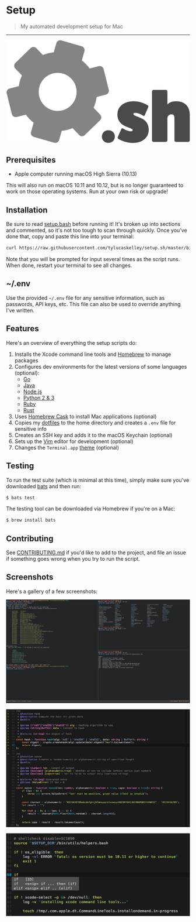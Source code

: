 # Setup

> My automated development setup for Mac

---

![logo](img/logo.png)

## Prerequisites

- Apple computer running macOS High Sierra (10.13)

This will also run on macOS 10.11 and 10.12, but is no longer guaranteed to work on those operating systems. Run at
your own risk or upgrade!

## Installation

Be sure to read [setup.bash](bin/setup.bash) before running it! It's broken up into sections and commented, so it's
not too tough to scan through quickly. Once you've done that, copy and paste this line into your terminal:

```sh
curl https://raw.githubusercontent.com/tylucaskelley/setup.sh/master/bin/setup.bash -o setup.bash && caffeinate -i bash setup.bash
```

Note that you will be prompted for input several times as the script runs. When done, restart your terminal to see
all changes.

## ~/.env

Use the provided `~/.env` file for any sensitive information, such as passwords,
API keys, etc. This file can also be used to override anything I've written.

## Features

Here's an overview of everything the setup scripts do:

1. Installs the Xcode command line tools and [Homebrew](bin/scripts/brew.bash)
   to manage packages
2. Configures dev environments for the latest versions of some languages (optional):
    - [Go](bin/scripts/go.bash)
    - [Java](bin/scripts/java.bash)
    - [Node.js](bin/scripts/node.bash)
    - [Python 2 & 3](bin/scripts/python.bash)
    - [Ruby](bin/scripts/ruby.bash)
    - [Rust](bin/scripts/rust.bash)
3. Uses [Homebrew Cask](bin/scripts/brew-cask.bash) to install Mac applications (optional)
4. Copies my [dotfiles](bin/dotfiles) to the home directory and creates a `.env` file for sensitive info
5. Creates an SSH key and adds it to the macOS Keychain (optional)
6. Sets up the [Vim](bin/scripts/vim.bash) editor for development (optional)
7. Changes the `Terminal.app` [theme](bin/scripts/terminal.bash) (optional)

## Testing

To run the test suite (which is minimal at this time), simply make sure you've downloaded
[bats](https://github.com/sstephenson/bats) and then run:

```bash
$ bats test
```

The testing tool can be downloaded via Homebrew if you're on a Mac:

```bash
$ brew install bats
```

## Contributing

See [CONTRIBUTING.md](.github/CONTRIBUTING.md) if you'd like to add to the project, and file an issue if something
goes wrong when you try to run the script.

## Screenshots

Here's a gallery of a few screenshots:

![Terminal](img/screenshots/terminal.png)

![Vim](img/screenshots/vim.png)

![Autocomplete in Vim](img/screenshots/autocomplete.png)
